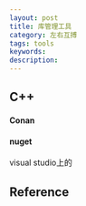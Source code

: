 ```yaml
---
layout: post
title: 库管理工具
category: 左右互搏
tags: tools
keywords: 
description: 
---
```


## C++

#### Conan

#### nuget

visual studio上的

## Reference

